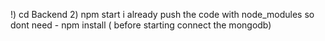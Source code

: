 !) cd Backend
2) npm start
i already push the code with node_modules so dont need - npm install
( before starting connect the mongodb)

